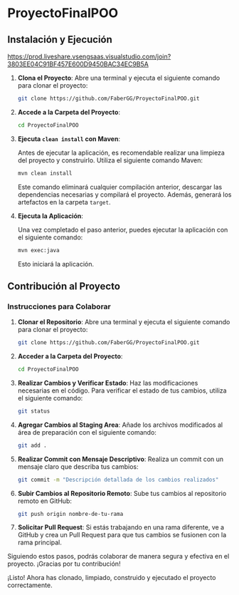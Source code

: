 # ProyectoFinalPOO

## Instalación y Ejecución
https://prod.liveshare.vsengsaas.visualstudio.com/join?3803EE04C91BF457E600D9450BAC34EC9B5A
1. **Clona el Proyecto**:
   Abre una terminal y ejecuta el siguiente comando para clonar el proyecto:

    ```bash
    git clone https://github.com/FaberGG/ProyectoFinalPOO.git
    ```

2. **Accede a la Carpeta del Proyecto**:
   
    ```bash
    cd ProyectoFinalPOO
    ```

3. **Ejecuta `clean install` con Maven**:

    Antes de ejecutar la aplicación, es recomendable realizar una limpieza del proyecto y construirlo. Utiliza el siguiente comando Maven:

    ```bash
    mvn clean install
    ```

    Este comando eliminará cualquier compilación anterior, descargar las dependencias necesarias y compilará el proyecto. Además, generará los artefactos en la carpeta `target`.

4. **Ejecuta la Aplicación**:

    Una vez completado el paso anterior, puedes ejecutar la aplicación con el siguiente comando:

    ```bash
    mvn exec:java
    ```

    Esto iniciará la aplicación.

## Contribución al Proyecto

### Instrucciones para Colaborar

1. **Clonar el Repositorio**:
   Abre una terminal y ejecuta el siguiente comando para clonar el proyecto:

    ```bash
    git clone https://github.com/FaberGG/ProyectoFinalPOO.git
    ```

2. **Acceder a la Carpeta del Proyecto**:
   
    ```bash
    cd ProyectoFinalPOO
    ```

3. **Realizar Cambios y Verificar Estado**:
   Haz las modificaciones necesarias en el código. Para verificar el estado de tus cambios, utiliza el siguiente comando:

    ```bash
    git status
    ```

4. **Agregar Cambios al Staging Area**:
   Añade los archivos modificados al área de preparación con el siguiente comando:

    ```bash
    git add .
    ```

5. **Realizar Commit con Mensaje Descriptivo**:
   Realiza un commit con un mensaje claro que describa tus cambios:

    ```bash
    git commit -m "Descripción detallada de los cambios realizados"
    ```

6. **Subir Cambios al Repositorio Remoto**:
   Sube tus cambios al repositorio remoto en GitHub:

    ```bash
    git push origin nombre-de-tu-rama
    ```

7. **Solicitar Pull Request**:
   Si estás trabajando en una rama diferente, ve a GitHub y crea un Pull Request para que tus cambios se fusionen con la rama principal.

Siguiendo estos pasos, podrás colaborar de manera segura y efectiva en el proyecto. ¡Gracias por tu contribución!

¡Listo! Ahora has clonado, limpiado, construido y ejecutado el proyecto correctamente.
